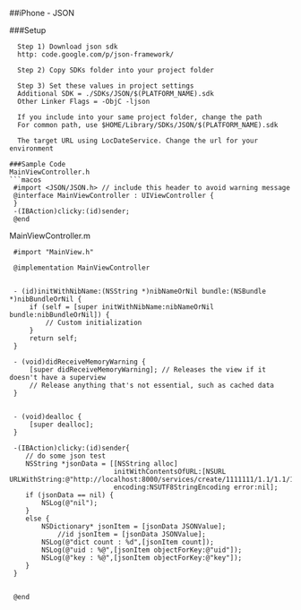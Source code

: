 
##iPhone - JSON

###Setup
```macos
  Step 1) Download json sdk
  http: code.google.com/p/json-framework/
  
  Step 2) Copy SDKs folder into your project folder
  
  Step 3) Set these values in project settings
  Additional SDK = ./SDKs/JSON/$(PLATFORM_NAME).sdk
  Other Linker Flags = -ObjC -ljson
  
  If you include into your same project folder, change the path
  For common path, use $HOME/Library/SDKs/JSON/$(PLATFORM_NAME).sdk
  
  The target URL using LocDateService. Change the url for your environment

###Sample Code
MainViewController.h
```macos
 #import <JSON/JSON.h> // include this header to avoid warning message
 @interface MainViewController : UIViewController {    
 }
 -(IBAction)clicky:(id)sender;
 @end
 ```

MainViewController.m

```macos
 #import "MainView.h"
 
 @implementation MainViewController
 
 
 - (id)initWithNibName:(NSString *)nibNameOrNil bundle:(NSBundle *)nibBundleOrNil {
     if (self = [super initWithNibName:nibNameOrNil bundle:nibBundleOrNil]) {
         // Custom initialization
     }
     return self;
 }
 
 - (void)didReceiveMemoryWarning {
     [super didReceiveMemoryWarning]; // Releases the view if it doesn't have a superview
     // Release anything that's not essential, such as cached data
 }
 
 
 - (void)dealloc {
     [super dealloc];
 }
 
 -(IBAction)clicky:(id)sender{	
 	// do some json test
 	NSString *jsonData = [[NSString alloc]  
 						  initWithContentsOfURL:[NSURL URLWithString:@"http://localhost:8000/services/create/1111111/1.1/1.1/1.1/"]
 						  encoding:NSUTF8StringEncoding error:nil];  
 	if (jsonData == nil) {  
 		NSLog(@"nil");
 	}  
 	else {
 		NSDictionary* jsonItem = [jsonData JSONValue];
 			//id jsonItem = [jsonData JSONValue];  
 		NSLog(@"dict count : %d",[jsonItem count]);
 		NSLog(@"uid : %@",[jsonItem objectForKey:@"uid"]);
 		NSLog(@"key : %@",[jsonItem objectForKey:@"key"]);		
 	}  
 }
 
 
 @end
 ```


